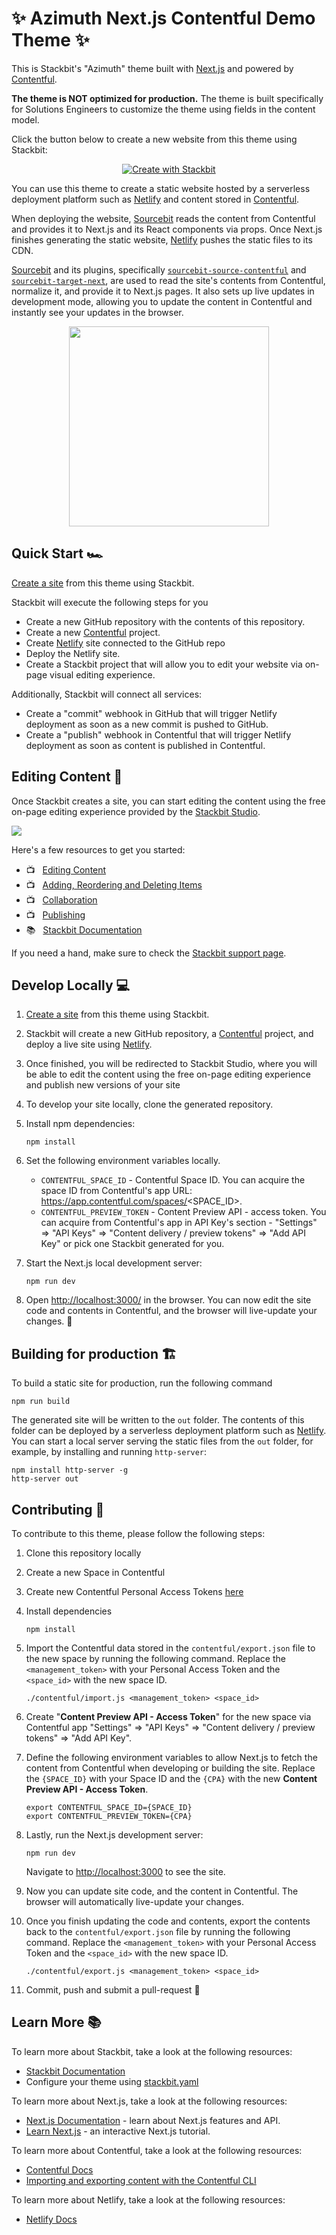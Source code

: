 # ✨ Azimuth Next.js Contentful Demo Theme ✨

This is Stackbit's "Azimuth" theme built with [Next.js](https://nextjs.org/) and powered by [Contentful](https://www.contentful.com).

**The theme is NOT optimized for production.** The theme is built specifically for Solutions Engineers to customize the theme using fields in the content model.

Click the button below to create a new website from this theme using Stackbit:

<p align="center">
  <a href="https://app.stackbit.com/create?theme=https://github.com/stackbit-sales/azimuth-next-contentful-demo&utm_source=theme-readme&utm_medium=referral&utm_campaign=stackbit_themes"><img alt="Create with Stackbit" src="https://assets.stackbit.com/badge/create-with-stackbit.svg"/></a>
</p>

You can use this theme to create a static website hosted by a serverless deployment platform such as [Netlify](https://www.netlify.com) and content stored in [Contentful](https://www.contentful.com).

When deploying the website, [Sourcebit](https://github.com/stackbithq/sourcebit) reads the content from Contentful and provides it to Next.js and its React components via props. Once Next.js finishes generating the static website, [Netlify](https://www.netlify.com) pushes the static files to its CDN.

[Sourcebit](https://github.com/stackbithq/sourcebit) and its plugins, specifically [`sourcebit-source-contentful`](https://github.com/stackbithq/sourcebit-source-contentful) and [`sourcebit-target-next`](https://github.com/stackbithq/sourcebit-target-next), are used to read the site's contents from Contentful, normalize it, and provide it to Next.js pages. It also sets up live updates in development mode, allowing you to update the content in Contentful and instantly see your updates in the browser.

<p align="center">
<img src="docs/sourcebit-contentful-nextjs.svg" width="320">
</p>

## Quick Start 🏎

[Create a site](https://app.stackbit.com/create?theme=https://github.com/stackbit-sales/azimuth-next-contentful-demo&utm_source=theme-readme&utm_medium=referral&utm_campaign=stackbit_themes) from this theme using Stackbit.

Stackbit will execute the following steps for you

- Create a new GitHub repository with the contents of this repository.
- Create a new [Contentful](https://www.contentful.com) project.
- Create [Netlify](https://www.netlify.com) site connected to the GitHub repo
- Deploy the Netlify site.
- Create a Stackbit project that will allow you to edit your website via on-page visual editing experience.

Additionally, Stackbit will connect all services:

- Create a "commit" webhook in GitHub that will trigger Netlify deployment as
  soon as a new commit is pushed to GitHub.
- Create a "publish" webhook in Contentful that will trigger Netlify deployment as
  soon as content is published in Contentful.


## Editing Content 📝

Once Stackbit creates a site, you can start editing the content using the free on-page editing experience provided by the [Stackbit Studio](https://stackbit.com?utm_source=project-readme&utm_medium=referral&utm_campaign=user_themes).

[![](https://i3.ytimg.com/vi/zd9lGRLVDm4/hqdefault.jpg)](https://stackbit.link/project-readme-lead-video)

Here's a few resources to get you started:

- 📺 &nbsp; [Editing Content](https://stackbit.link/project-readme-editing-video)
- 📺 &nbsp; [Adding, Reordering and Deleting Items](https://stackbit.link/project-readme-adding-video)
- 📺 &nbsp; [Collaboration](https://stackbit.link/project-readme-collaboration-video)
- 📺 &nbsp; [Publishing](https://stackbit.link/project-readme-publishing-video)
- 📚 &nbsp; [Stackbit Documentation](https://stackbit.link/project-readme-documentation)

If you need a hand, make sure to check the [Stackbit support page](https://stackbit.link/project-readme-support).


## Develop Locally 💻

1. [Create a site](https://app.stackbit.com/create?theme=https://github.com/stackbit-themes/azimuth-nextjs-contentful&utm_source=theme-readme&utm_medium=referral&utm_campaign=stackbit_themes) from this theme using Stackbit.

1. Stackbit will create a new GitHub repository, a [Contentful](https://www.contentful.com) project, and deploy a live site using [Netlify](https://www.netlify.com).

1. Once finished, you will be redirected to Stackbit Studio, where you will be able to edit the content using the free on-page editing experience and publish new versions of your site

1. To develop your site locally, clone the generated repository.

1. Install npm dependencies:
   
   ```shell
   npm install
   ```

1. Set the following environment variables locally.

   - `CONTENTFUL_SPACE_ID` - Contentful Space ID. You can acquire the space ID from Contentful's app URL: https://app.contentful.com/spaces/<SPACE_ID>.
   - `CONTENTFUL_PREVIEW_TOKEN` - Content Preview API - access token. You can acquire from Contentful's app in API Key's section - "Settings" => "API Keys" => "Content delivery / preview tokens" => "Add API Key" or pick one Stackbit generated for you.

1. Start the Next.js local development server:

   ```shell
   npm run dev
   ```

1. Open [http://localhost:3000/](http://localhost:3000/) in the browser. You can now edit the site code and contents in Contentful, and the browser will live-update your changes. 🎉


## Building for production 🏗

To build a static site for production, run the following command

```shell
npm run build
```

The generated site will be written to the `out` folder. The contents of this folder can be deployed by a serverless deployment platform such as [Netlify](https://www.netlify.com). You can start a local server serving the static files from the `out` folder, for example, by installing and running `http-server`:

```shell
npm install http-server -g
http-server out
```


## Contributing 🙏

To contribute to this theme, please follow the following steps:

1. Clone this repository locally

1. Create a new Space in Contentful

1. Create new Contentful Personal Access Tokens [here](https://app.contentful.com/account/profile/cma_tokens/)

1. Install dependencies

   ```shell
   npm install
   ```

1. Import the Contentful data stored in the `contentful/export.json` file to the new space by running the following command. Replace the `<management_token>` with your Personal Access Token and the `<space_id>` with the new space ID.

   ```shell
   ./contentful/import.js <management_token> <space_id>
   ```

1. Create "**Content Preview API - Access Token**" for the new space via Contentful app "Settings" => "API Keys" => "Content delivery / preview tokens" => "Add API Key".

1. Define the following environment variables to allow Next.js to fetch the content from Contentful when developing or building the site. Replace the `{SPACE_ID}` with your Space ID and the `{CPA}` with the new **Content Preview API - Access Token**.

   ```shell
   export CONTENTFUL_SPACE_ID={SPACE_ID}
   export CONTENTFUL_PREVIEW_TOKEN={CPA}
   ```

1. Lastly, run the Next.js development server:

   ```shell
   npm run dev
   ```

   Navigate to [http://localhost:3000](http://localhost:3000) to see the site.
   
1. Now you can update site code, and the content in Contentful. The browser will automatically live-update your changes.

1. Once you finish updating the code and contents, export the contents back to the `contentful/export.json` file by running the following command. Replace the `<management_token>` with your Personal Access Token and the `<space_id>` with the new space ID.

   ```shell
   ./contentful/export.js <management_token> <space_id>
   ```

1. Commit, push and submit a pull-request 🎉


## Learn More 📚

To learn more about Stackbit, take a look at the following resources:

- [Stackbit Documentation](https://www.stackbit.com/docs/)
- Configure your theme using [stackbit.yaml](https://www.stackbit.com/docs/stackbit-yaml/)

To learn more about Next.js, take a look at the following resources:

- [Next.js Documentation](https://nextjs.org/docs) - learn about Next.js features and API.
- [Learn Next.js](https://nextjs.org/learn) - an interactive Next.js tutorial.

To learn more about Contentful, take a look at the following resources:

- [Contentful Docs](https://www.contentful.com/developers/docs/)
- [Importing and exporting content with the Contentful CLI](https://www.contentful.com/developers/docs/tutorials/cli/import-and-export/)

To learn more about Netlify, take a look at the following resources:

- [Netlify Docs](https://docs.netlify.com/)
